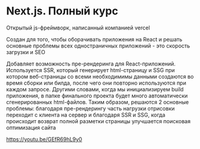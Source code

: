 # Next.js. Полный курс

Открытый js-фреймворк, написанный компанией vercel

Создан для того, чтобы оборачивать приложения на React и решать основные проблемы всех одностраничных приложений - это скорость загрузки и SEO

Добавляет возможность пре-рендеринга для React-приложений. Используется SSR, который генерирует html-страницу и SSG при котором веб-страницы со всеми необходимимы данными создаются во время сборки или билда, после чего они повторно используются при каждом запросе. Другими словами, когда мы инициализируем build приложения, в папке финального проекта будет много автоматически сгенерированных html-файлов. Таким образом, решаются 2 основные проблемы: благодаря пре-рендерингу часть нагрузки отрисовки переходит с клиента на сервер и благодаря SSR и SSG, когда происходит возврат полной разметки страницы улучшается поисковая оптимизация сайта

https://youtu.be/GEfR69hL9y0

